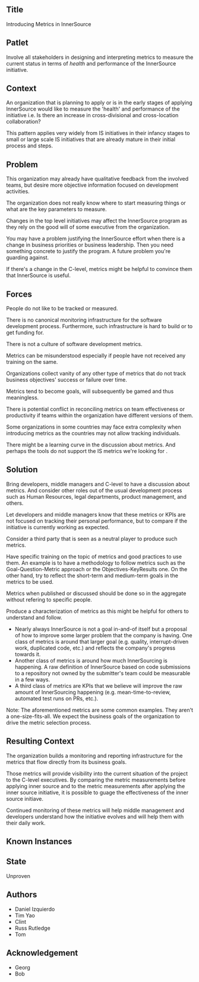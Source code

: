 ## Title

Introducing Metrics in InnerSource

## Patlet

Involve all stakeholders in designing and interpreting metrics to measure the current status in terms of _health_ and performance of the InnerSource initiative.

## Context

An organization that is planning to apply or is in the early stages of applying InnerSource would like to measure the 'health' and performance of the initiative i.e. Is there an increase in cross-divisional and cross-location collaboration?

This pattern applies very widely from IS initiatives in their infancy stages to small or large scale IS initiatives that are already mature in their initial process and steps.

## Problem

This organization may already have qualitative feedback from the involved teams, but desire more objective information focused
on development activities.

The organization does not really know where to start measuring things or what are the key parameters to measure.

Changes in the top level initiatives may affect the InnerSource program as they rely on the good will of some executive from the organization.

You may have a problem justifying the InnerSource effort when there is a change in business priorities or business leadership. Then you need something concrete to justify the program. A future problem you're guarding against.

If there's a change in the C-level, metrics might be helpful to convince them that InnerSource is useful.

## Forces

People do not like to be tracked or measured.

There is no canonical monitoring infrastructure for the software development process. Furthermore, such infrastructure is hard to build
or to get funding for.

There is not a culture of software development metrics.

Metrics can be misunderstood especially if people have not received any training on the same.

Organizations collect vanity of any other type of metrics that do not track business objectives' success or failure over time.

Metrics tend to become goals, will subsequently be gamed and thus meaningless.

There is potential conflict in reconciling metrics on team effectiveness or productivity if teams within the organization have different versions of them.

Some organizations in some countries may face extra complexity when introducing metrics as the countries may not allow tracking individuals.

There might be a learning curve in the discussion about metrics. And perhaps the tools do not support the IS metrics we're looking for .

## Solution

Bring developers, middle managers and C-level to have a discussion about metrics. And consider other roles out of the usual development process such as Human Resources, legal departments, product management, and others.

Let developers and middle managers know that these metrics or KPIs are not focused on tracking their personal performance, but to compare if the initiative is currently working as expected.

Consider a third party that is seen as a neutral player to produce such metrics.

Have specific training on the topic of metrics and good practices to use them. An example is to have a methodology to follow metrics such as the Goal-Question-Metric approach or the Objectives-KeyResults one. On the other hand, try to reflect the short-term and medium-term goals in the metrics to be used.

Metrics when published or discussed should be done so in the aggregate without refering to specific people.

Produce a characterization of metrics as this might be helpful for others to understand and follow.

* Nearly always InnerSource is not a goal in-and-of itself but a proposal of how to improve some larger problem that the company is having. One class of metrics is around that larger goal (e.g. quality, interrupt-driven work, duplicated code, etc.) and reflects the company's progress towards it.
* Another class of metrics is around how much InnerSourcing is happening. A raw definition of InnerSource based on code submissions to a repository not owned by the submitter's team could be measurable in a few ways.
* A third class of metrics are KPIs that we believe will improve the raw amount of InnerSourcing happening (e.g. mean-time-to-review, automated test runs on PRs, etc.).

Note: The aforementioned metrics are some common examples. They aren't a one-size-fits-all. We expect the business goals of the organization to drive the metric selection process.


## Resulting Context

The organization builds a monitoring and reporting infrastructure for the metrics that flow directly from its business goals.

Those metrics will provide visibility into the current situation of the project to the C-level executives. By comparing the metric measurements before applying inner source and to the metric measurements after applying the inner source initiative, it is possible to guage the effectiveness of the inner source initiave.

Continued monitoring of these metrics will help middle management and developers understand how the initiative evolves and will help them with their daily work.

## Known Instances

## State

Unproven

## Authors

- Daniel Izquierdo
- Tim Yao
- Clint
- Russ Rutledge
- Tom

## Acknowledgement

- Georg
- Bob
